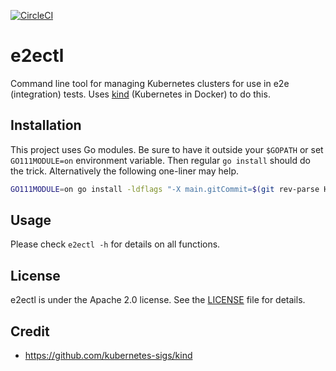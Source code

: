 [![CircleCI](https://circleci.com/gh/giantswarm/e2ectl.svg?&style=shield)](https://circleci.com/gh/giantswarm/e2ectl)

# e2ectl

Command line tool for managing Kubernetes clusters for use in e2e (integration)
tests. Uses [kind] (Kubernetes in Docker) to do this.

## Installation

This project uses Go modules. Be sure to have it outside your `$GOPATH` or
set `GO111MODULE=on` environment variable. Then regular `go install` should do
the trick. Alternatively the following one-liner may help. 

```sh
GO111MODULE=on go install -ldflags "-X main.gitCommit=$(git rev-parse HEAD)" .
```

## Usage

Please check `e2ectl -h` for details on all functions.

## License

e2ectl is under the Apache 2.0 license. See the [LICENSE](LICENSE) file
for details.

## Credit

- https://github.com/kubernetes-sigs/kind

[kind]: https://kind.sigs.k8s.io/
